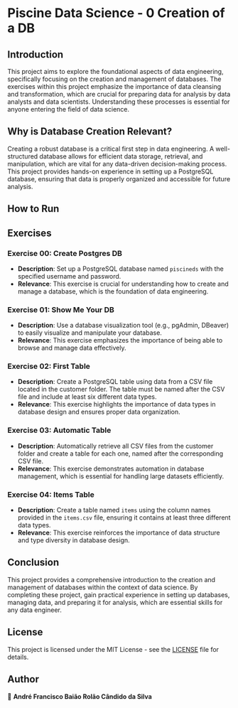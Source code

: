 # Piscine Data Science - 0 Creation of a DB

## Introduction

This project aims to explore the foundational aspects of data engineering, specifically focusing on the creation and management of databases. The exercises within this project emphasize the importance of data cleansing and transformation, which are crucial for preparing data for analysis by data analysts and data scientists. Understanding these processes is essential for anyone entering the field of data science.

## Why is Database Creation Relevant?

Creating a robust database is a critical first step in data engineering. A well-structured database allows for efficient data storage, retrieval, and manipulation, which are vital for any data-driven decision-making process. This project provides hands-on experience in setting up a PostgreSQL database, ensuring that data is properly organized and accessible for future analysis.

## How to Run

## Exercises

### Exercise 00: Create Postgres DB
- **Description**: Set up a PostgreSQL database named `piscineds` with the specified username and password.
- **Relevance**: This exercise is crucial for understanding how to create and manage a database, which is the foundation of data engineering.

### Exercise 01: Show Me Your DB
- **Description**: Use a database visualization tool (e.g., pgAdmin, DBeaver) to easily visualize and manipulate your database.
- **Relevance**: This exercise emphasizes the importance of being able to browse and manage data effectively.

### Exercise 02: First Table
- **Description**: Create a PostgreSQL table using data from a CSV file located in the customer folder. The table must be named after the CSV file and include at least six different data types.
- **Relevance**: This exercise highlights the importance of data types in database design and ensures proper data organization.

### Exercise 03: Automatic Table
- **Description**: Automatically retrieve all CSV files from the customer folder and create a table for each one, named after the corresponding CSV file.
- **Relevance**: This exercise demonstrates automation in database management, which is essential for handling large datasets efficiently.

### Exercise 04: Items Table
- **Description**: Create a table named `items` using the column names provided in the `items.csv` file, ensuring it contains at least three different data types.
- **Relevance**: This exercise reinforces the importance of data structure and type diversity in database design.

## Conclusion

This project provides a comprehensive introduction to the creation and management of databases within the context of data science. By completing these project, gain practical experience in setting up databases, managing data, and preparing it for analysis, which are essential skills for any data engineer.

## License

This project is licensed under the MIT License - see the [LICENSE](./LICENSE) file for details.

## Author

👤 **André Francisco Baião Rolão Cândido da Silva**

